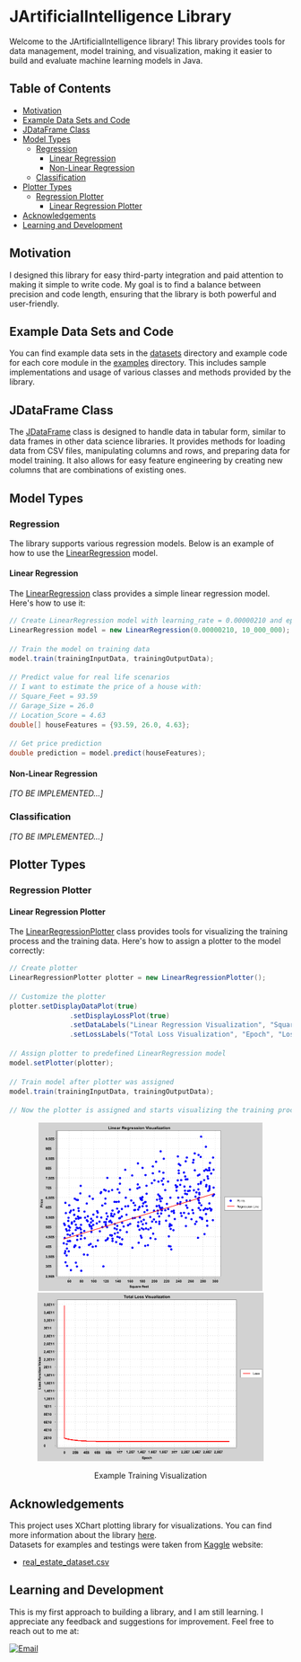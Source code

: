 
# JArtificialIntelligence Library

Welcome to the JArtificialIntelligence library! This library provides tools for data management, model training, and visualization, making it easier to build and evaluate machine learning models in Java.

<!-- Put some banner: ![](./images/jartificialintelligence_banner.png) -->

## Table of Contents
- [Motivation](#motivation)
- [Example Data Sets and Code](#example-data-sets-and-code)
- [JDataFrame Class](#jdataframe-class)
- [Model Types](#model-types)
    - [Regression](#regression)
        - [Linear Regression](#linear-regression)
        - [Non-Linear Regression](#non-linear-regression)
    - [Classification](#classification)
- [Plotter Types](#plotter-types)
    - [Regression Plotter](#regression-plotter)
        - [Linear Regression Plotter](#linear-regression-plotter)
- [Acknowledgements](#acknowledgements)
- [Learning and Development](#learning-and-development)

## Motivation
I designed this library for easy third-party integration and paid attention to making it simple to write code.
My goal is to find a balance between precision and code length, ensuring that the library is both powerful and user-friendly.

## Example Data Sets and Code
You can find example data sets in the [datasets](datasets) directory and example code for each core module in the [examples](/src/main/java/examples) directory. This includes sample implementations and usage of various classes and methods provided by the library.

## JDataFrame Class
The [JDataFrame](./src/main/java/com/maksymiliangach/ai/DataManager/JDataFrame.java) class is designed to handle data in tabular form, similar to data frames in other data science libraries. It provides methods for loading data from CSV files, manipulating columns and rows, and preparing data for model training. It also allows for easy feature engineering by creating new columns that are combinations of existing ones.

## Model Types

### Regression
The library supports various regression models. Below is an example of how to use the [LinearRegression](./src/main/java/com/maksymiliangach/ai/Regression/LinearRegression/LinearRegression.java) model.

#### Linear Regression
The [LinearRegression](./src/main/java/com/maksymiliangach/ai/Regression/LinearRegression/LinearRegression.java) class provides a simple linear regression model. Here's how to use it:

```java
// Create LinearRegression model with learning_rate = 0.00000210 and epochs = 10_000_000 
LinearRegression model = new LinearRegression(0.00000210, 10_000_000);

// Train the model on training data
model.train(trainingInputData, trainingOutputData);

// Predict value for real life scenarios
// I want to estimate the price of a house with:
// Square_Feet = 93.59
// Garage_Size = 26.0
// Location_Score = 4.63
double[] houseFeatures = {93.59, 26.0, 4.63};

// Get price prediction
double prediction = model.predict(houseFeatures);
```

#### Non-Linear Regression
*[TO BE IMPLEMENTED...]*

### Classification
*[TO BE IMPLEMENTED...]*

## Plotter Types
### Regression Plotter
#### Linear Regression Plotter
The [LinearRegressionPlotter](./src/main/java/com/maksymiliangach/ai/Plotter/LinearRegressionPlotter.java) class provides tools for visualizing the training process and the training data.
Here's how to assign a plotter to the model correctly:

```java
// Create plotter
LinearRegressionPlotter plotter = new LinearRegressionPlotter();

// Customize the plotter 
plotter.setDisplayDataPlot(true)
               .setDisplayLossPlot(true)
               .setDataLabels("Linear Regression Visualization", "Square Feet", "Price")
               .setLossLabels("Total Loss Visualization", "Epoch", "Loss Function Value");

// Assign plotter to predefined LinearRegression model 
model.setPlotter(plotter);

// Train model after plotter was assigned
model.train(trainingInputData, trainingOutputData);

// Now the plotter is assigned and starts visualizing the training process
```
<center>
    <p float="left">
        <img src="images/linear_data_plot.png" height="300"/>
        <img src="images/total_loss_plot.png" height="300"/>
    </p>
</center>
<center>Example Training Visualization</center>


## Acknowledgements
This project uses XChart plotting library for visualizations. You can find more information about the library [here](https://github.com/knowm/XChart).  
Datasets for examples and testings were taken from [Kaggle](https://www.kaggle.com/) website:
- [real_estate_dataset.csv](https://www.kaggle.com/datasets/denkuznetz/housing-prices-regression)

## Learning and Development
This is my first approach to building a library, and I am still learning. I appreciate any feedback and suggestions for improvement.
Feel free to reach out to me at:

<!-- [![LinkedIn](https://img.shields.io/badge/LinkedIn-0077B5?style=for-the-badge&logo=linkedin&logoColor=white)](https://about:blank) -->
[![Email](https://img.shields.io/badge/Email-D14836?style=for-the-badge&logo=gmail&logoColor=white)](mailto:gach.maksymilian@gmail.com)

